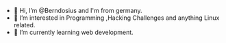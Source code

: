 - 👋 Hi, I’m @Berndosius and I'm from germany.
- 👀 I’m interested in Programming ,Hacking Challenges and anything Linux related.
- 🌱 I’m currently learning web development.
